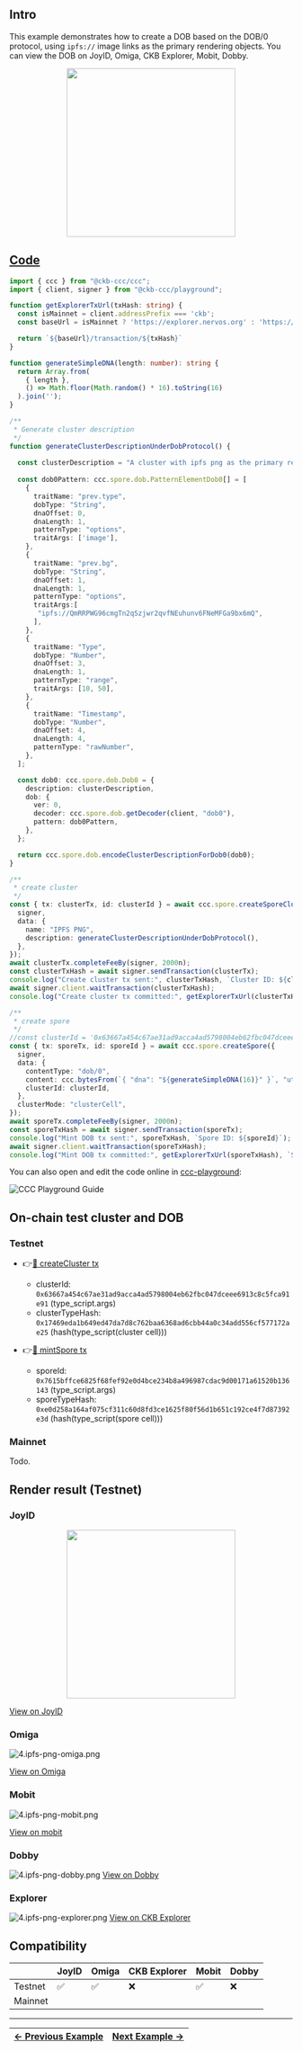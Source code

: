 ## Intro

This example demonstrates how to create a DOB based on the DOB/0 protocol, using `ipfs://` image links as the primary rendering objects. You can view the DOB on JoyID, Omiga, CKB Explorer, Mobit, Dobby. 

<div align="center">
  <img src="../assets/images/dob0/4.ipfs-png-joyid.svg" height="300">
</div>

## [Code](./4.ipfs-png.ts)

```typescript
import { ccc } from "@ckb-ccc/ccc";
import { client, signer } from "@ckb-ccc/playground";

function getExplorerTxUrl(txHash: string) {
  const isMainnet = client.addressPrefix === 'ckb';
  const baseUrl = isMainnet ? 'https://explorer.nervos.org' : 'https://testnet.explorer.nervos.org';

  return `${baseUrl}/transaction/${txHash}`
}

function generateSimpleDNA(length: number): string {
  return Array.from(
    { length }, 
    () => Math.floor(Math.random() * 16).toString(16)
  ).join('');
}

/**
 * Generate cluster description
 */
function generateClusterDescriptionUnderDobProtocol() {
 
  const clusterDescription = "A cluster with ipfs png as the primary rendering objects.";
  
  const dob0Pattern: ccc.spore.dob.PatternElementDob0[] = [
    {
      traitName: "prev.type",
      dobType: "String",
      dnaOffset: 0,
      dnaLength: 1,
      patternType: "options",
      traitArgs: ['image'],
    },
    {
      traitName: "prev.bg",
      dobType: "String",
      dnaOffset: 1,
      dnaLength: 1,
      patternType: "options",
      traitArgs:[
       "ipfs://QmRRPWG96cmgTn2qSzjwr2qvfNEuhunv6FNeMFGa9bx6mQ",
      ],
    },
    {
      traitName: "Type",
      dobType: "Number",
      dnaOffset: 3,
      dnaLength: 1,
      patternType: "range",
      traitArgs: [10, 50],
    },
    {
      traitName: "Timestamp",
      dobType: "Number",
      dnaOffset: 4,
      dnaLength: 4,
      patternType: "rawNumber",
    },
  ];

  const dob0: ccc.spore.dob.Dob0 = {
    description: clusterDescription,
    dob: {
      ver: 0,
      decoder: ccc.spore.dob.getDecoder(client, "dob0"),
      pattern: dob0Pattern,
    },
  };

  return ccc.spore.dob.encodeClusterDescriptionForDob0(dob0);
}

/**
 * create cluster
 */
const { tx: clusterTx, id: clusterId } = await ccc.spore.createSporeCluster({
  signer,
  data: {
    name: "IPFS PNG",
    description: generateClusterDescriptionUnderDobProtocol(),
  },
});
await clusterTx.completeFeeBy(signer, 2000n);
const clusterTxHash = await signer.sendTransaction(clusterTx);
console.log("Create cluster tx sent:", clusterTxHash, `Cluster ID: ${clusterId}`);
await signer.client.waitTransaction(clusterTxHash);
console.log("Create cluster tx committed:", getExplorerTxUrl(clusterTxHash), `Cluster ID: ${clusterId}`);

/**
 * create spore
 */
//const clusterId = '0x63667a454c67ae31ad9acca4ad5798004eb62fbc047dceee6913c8c5fca91e91';
const { tx: sporeTx, id: sporeId } = await ccc.spore.createSpore({
  signer,
  data: {
    contentType: "dob/0",
    content: ccc.bytesFrom(`{ "dna": "${generateSimpleDNA(16)}" }`, "utf8"),
    clusterId: clusterId,
  },
  clusterMode: "clusterCell",
});
await sporeTx.completeFeeBy(signer, 2000n);
const sporeTxHash = await signer.sendTransaction(sporeTx);
console.log("Mint DOB tx sent:", sporeTxHash, `Spore ID: ${sporeId}`);
await signer.client.waitTransaction(sporeTxHash);
console.log("Mint DOB tx committed:", getExplorerTxUrl(sporeTxHash), `Spore ID: ${sporeId}`);
```

You can also open and edit the code online in [ccc-playground](https://live.ckbccc.com/?src=https://raw.githubusercontent.com/CKBFansDAO/dob-cookbook/refs/heads/main/examples/dob0/4.ipfs-png.ts):

![CCC Playground Guide](../assets/images/ccc-playground-guide.png)


## On-chain test cluster and DOB

### Testnet
- 👉[🔗 createCluster tx](https://testnet.explorer.nervos.org/transaction/0xcf50c8cbc31f9c196e7839c705433991d43a7e0cd71f7f2a89596df33e35608c)
  - clusterId: `0x63667a454c67ae31ad9acca4ad5798004eb62fbc047dceee6913c8c5fca91e91` (type_script.args)
  - clusterTypeHash: `0x17469eda1b649ed47da7d8c762baa6368ad6cbb44a0c34add556cf577172ae25` (hash(type_script(cluster cell)))

- 👉[🔗 mintSpore tx](https://testnet.explorer.nervos.org/transaction/0xa5e208b2e40200daa6bdf0d82f7161593d6ae35dd4f6c705294c49588c17f46b)
  - sporeId: `0x7615bffce6825f68fef92e0d4bce234b8a496987cdac9d00171a61520b136143` (type_script.args)
  - sporeTypeHash: `0xe0d258a164af075cf311c60d8fd3ce1625f80f56d1b651c192ce4f7d87392e3d` (hash(type_script(spore cell)))

### Mainnet
  Todo.

## Render result (Testnet)

### JoyID

<div align="center">
  <img src="../assets/images/dob0/4.ipfs-png-joyid.svg" height="300">
</div>

[View on JoyID](https://testnet.joyid.dev/nft/7615bffce6825f68fef92e0d4bce234b8a496987cdac9d00171a61520b136143) 

### Omiga

![4.ipfs-png-omiga.png](../assets/images/dob0/4.ipfs-png-omiga.png)

[View on Omiga](https://test.omiga.io/info/dobs/0xe0d258a164af075cf311c60d8fd3ce1625f80f56d1b651c192ce4f7d87392e3d) 

### Mobit

![4.ipfs-png-mobit.png](../assets/images/dob0/4.ipfs-png-mobit.png)

[View on mobit](https://mobit.app/dob/7615bffce6825f68fef92e0d4bce234b8a496987cdac9d00171a61520b136143?chain=ckb)

### Dobby
![4.ipfs-png-dobby.png](../assets/images/dob0/4.ipfs-png-dobby.png)
[View on Dobby](https://test-dobby.entrust3.com/item-detail_ckb/0x7615bffce6825f68fef92e0d4bce234b8a496987cdac9d00171a61520b136143) 

### Explorer
![4.ipfs-png-explorer.png](../assets/images/dob0/4.ipfs-png-explorer.png)
[View on CKB Explorer](https://testnet.explorer.nervos.org/nft-info/0x17469eda1b649ed47da7d8c762baa6368ad6cbb44a0c34add556cf577172ae25/0x7615bffce6825f68fef92e0d4bce234b8a496987cdac9d00171a61520b136143) 


## Compatibility
|         | JoyID | Omiga | CKB Explorer | Mobit | Dobby |
| ------- | ----- | ----- | ------------ | ----- | ----- |
| Testnet | ✅    | ✅     | ❌           | ✅     | ❌    |
| Mainnet |     |     |           |    |     |


---
<div align="right">
  
| [← Previous Example](3.btcfs-i0-png.md) | [Next Example →](5.regular-link-svg.md) |
|:----------------------------------------|----------------------------------------:|
</div